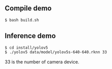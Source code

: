## Compile demo

```sh
$ bash build.sh
```

## Inference demo

```sh
$ cd install/yolov5
$ ./yolov5 data/model/yolov5s-640-640.rknn 33
```

33 is the number of camera device.
